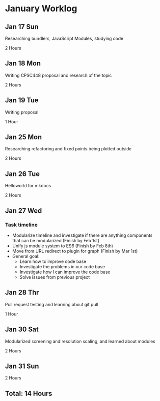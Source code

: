 # January Worklog

## Jan 17 Sun

Researching bundlers, JavaScript Modules, studying code

2 Hours

## Jan 18 Mon

Writing CPSC448 proposal and research of the topic

2 Hours

## Jan 19 Tue

Writing proposal

1 Hour

## Jan 25 Mon

Researching refactoring and fixed points being plotted outside

2 Hours

## Jan 26 Tue

Helloworld for mkdocs

2 Hours

## Jan 27 Wed

### Task timeline
- Modularize timeline and investigate if there are anything components that can be modularized (Finish by Feb 1st)
- Unify js module system to ES6 (Finish by Feb 8th)
- Move from URL redirect to plugin for graph (Finish by Mar 1st)
- General goal:
    - Learn how to improve code base
    - Investigate the problems in our code base
    - Investigate how I can improve the code base
    - Solve issues from previous project

## Jan 28 Thr

Pull request testing and learning about git pull

1 Hour

## Jan 30 Sat

Modularized screening and resolution scaling, and learned about modules

2 Hours

## Jan 31 Sun

2 Hours

## Total: 14 Hours